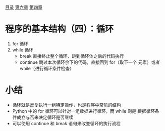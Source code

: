 [目录](README.md)   [第六章](python-1006.md)    [第四章](python-1004.md)

# 程序的基本结构（四）：循环
1. for 循环
2. while 循环
    * break 直接终止整个循环，跳到循环体之后的代码执行
    * continue 跳过本次循环余下的代码，直接回到 for（取下一个   元素）或者 while（进行循环条件检查）

# 小结
- 循环就是反复执行一组特定操作，也是程序中常见的结构
- Python 中的 for 循环可以针对一组数据进行循环，而 while 则是   根据循环条件成立与否来决定循环是否继续
- 可以使用 continue 和 break 语句来改变循环的执行流程
